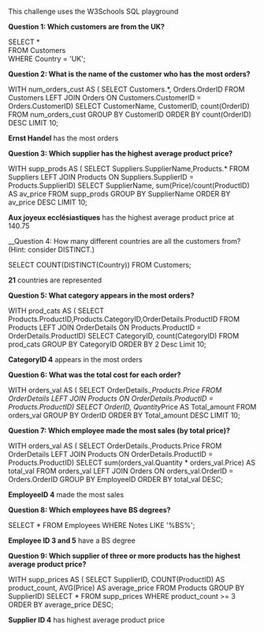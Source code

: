 This challenge uses the W3Schools SQL playground

__Question 1: Which customers are from the UK?__ 

SELECT * \
FROM Customers \
WHERE Country = 'UK';

__Question 2: What is the name of the customer who has the most orders?__

WITH num_orders_cust AS (
  SELECT Customers.*, Orders.OrderID 
  FROM Customers 
  LEFT JOIN Orders 
  ON Customers.CustomerID = Orders.CustomerID) 
SELECT CustomerName, CustomerID, count(OrderID) 
  FROM num_orders_cust 
  GROUP BY CustomerID 
  ORDER BY count(OrderID) DESC 
  LIMIT 10;

__Ernst Handel__ has the most orders

__Question 3: Which supplier has the highest average product price?__

WITH supp_prods AS (
  SELECT Suppliers.SupplierName,Products.* 
  FROM Suppliers 
  LEFT JOIN Products 
  ON Suppliers.SupplierID = Products.SupplierID) 
SELECT SupplierName, sum(Price)/count(ProductID) AS av_price 
  FROM supp_prods 
  GROUP BY SupplierName 
  ORDER BY av_price DESC 
  LIMIT 10;

__Aux joyeux ecclésiastiques__ has the highest average product price at 140.75

__Question 4: How many different countries are all the customers from? (Hint: consider DISTINCT.) 

SELECT COUNT(DISTINCT(Country))
FROM Customers;

__21__ countries are represented

__Question 5: What category appears in the most orders?__ 

WITH prod_cats AS (
  SELECT Products.ProductID,Products.CategoryID,OrderDetails.ProductID 
  FROM Products 
  LEFT JOIN OrderDetails 
  ON Products.ProductID = OrderDetails.ProductID) 
SELECT CategoryID, count(CategoryID) 
  FROM prod_cats 
  GROUP BY CategoryID 
  ORDER BY 2 Desc 
  Limit 10;

__CategoryID 4__ appears in the most orders

__Question 6: What was the total cost for each order?__ 

WITH orders_val AS (
  SELECT OrderDetails.*,Products.Price
  FROM OrderDetails LEFT JOIN Products
  ON OrderDetails.ProductID = Products.ProductID)
SELECT OrderID, Quantity*Price AS Total_amount
 FROM orders_val
 GROUP BY OrderID
 ORDER BY Total_amount DESC
 LIMIT 10;

__Question 7: Which employee made the most sales (by total price)?__ 

WITH orders_val AS (
  SELECT OrderDetails.,Products.Price 
  FROM OrderDetails 
  LEFT JOIN Products 
  ON OrderDetails.ProductID = Products.ProductID) 
SELECT sum(orders_val.Quantity * orders_val.Price) AS total_val
FROM orders_val LEFT JOIN Orders ON orders_val.OrderID = Orders.OrderID 
GROUP BY EmployeeID 
ORDER BY total_val DESC;

__EmployeeID 4__ made the most sales

__Question 8: Which employees have BS degrees?__

SELECT * 
FROM Employees 
WHERE Notes LIKE '%BS%';

__Employee ID 3 and 5__ have a BS degree

__Question 9: Which supplier of three or more products has the highest average product price?__

WITH supp_prices AS (
  SELECT SupplierID, COUNT(ProductID) AS product_count, AVG(Price) AS average_price 
  FROM Products GROUP BY SupplierID) 
SELECT * 
  FROM supp_prices 
  WHERE product_count >= 3 
  ORDER BY average_price DESC;

__Supplier ID 4__ has highest average product price
